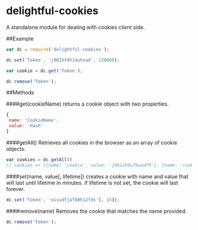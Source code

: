 # delightful-cookies
A standalone module for dealing with cookies client side.

##Example
```javascript
var dc = require('delightful-cookies');

dc.set('Token', 'j981hf8h1duhsad', 120000);

var cookie = dc.get('Token');

dc.remove('Token');
```

##Methods

####get(cookieName)
returns a cookie object with two properties.
```javascript
{
 name: 'CookieName',
 value: 'Hash'
}
```

####getAll()
Retrieves all cookies in the browser as an array of cookie objects.
```javascript
var cookies = dc.getAll()
// cookies => [{name: 'cookie', value: 'j9812h9ufbwad79'}, {name: 'cookie2', value: '8932hiuhasfdu'}]
```

####set(name, value[, lifetime])
creates a cookie with name and value that will last until lifetime in minutes.
if lifetime is not set, the cookie will last forever.
```javascript
dc.set('Token', 'oisudfjaf89h12fds'[, 15]);
```

####remove(name)
Removes the cookie that matches the name provided.
```javascript
dc.remove('Token');
```